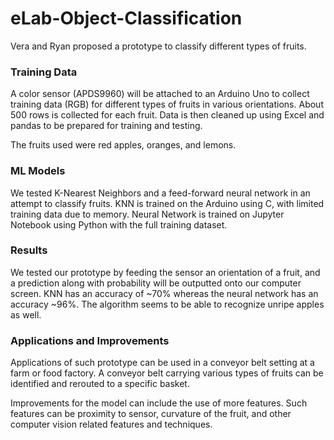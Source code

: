 # eLab-Object-Classification

Vera and Ryan proposed a prototype to classify different types of fruits.

### Training Data
A color sensor (APDS9960) will be attached to an Arduino Uno to collect training data (RGB) for different types of fruits in various orientations. About 500 rows is collected for each fruit. Data is then cleaned up using Excel and pandas to be prepared for training and testing.

The fruits used were red apples, oranges, and lemons.

### ML Models
We tested K-Nearest Neighbors and a feed-forward neural network in an attempt to classify fruits. KNN is trained on the Arduino using C, with limited training data due to memory. Neural Network is trained on Jupyter Notebook using Python with the full training dataset.

### Results
We tested our prototype by feeding the sensor an orientation of a fruit, and a prediction along with probability will be outputted onto our computer screen. KNN has an accuracy of ~70% whereas the neural network has an accuracy ~96%. The algorithm seems to be able to recognize unripe apples as well.

### Applications and Improvements
Applications of such prototype can be used in a conveyor belt setting at a farm or food factory. A conveyor belt carrying various types of fruits can be identified and rerouted to a specific basket. 

Improvements for the model can include the use of more features. Such features can be proximity to sensor, curvature of the fruit, and other computer vision related features and techniques.
